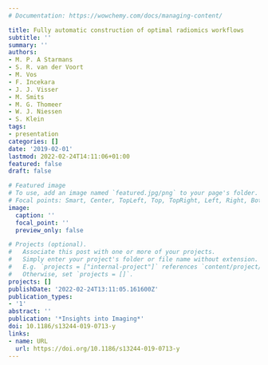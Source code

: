 ```yaml
---
# Documentation: https://wowchemy.com/docs/managing-content/

title: Fully automatic construction of optimal radiomics workflows
subtitle: ''
summary: ''
authors:
- M. P. A Starmans
- S. R. van der Voort
- M. Vos
- F. Incekara
- J. J. Visser
- M. Smits
- M. G. Thomeer
- W. J. Niessen
- S. Klein
tags:
- presentation
categories: []
date: '2019-02-01'
lastmod: 2022-02-24T14:11:06+01:00
featured: false
draft: false

# Featured image
# To use, add an image named `featured.jpg/png` to your page's folder.
# Focal points: Smart, Center, TopLeft, Top, TopRight, Left, Right, BottomLeft, Bottom, BottomRight.
image:
  caption: ''
  focal_point: ''
  preview_only: false

# Projects (optional).
#   Associate this post with one or more of your projects.
#   Simply enter your project's folder or file name without extension.
#   E.g. `projects = ["internal-project"]` references `content/project/deep-learning/index.md`.
#   Otherwise, set `projects = []`.
projects: []
publishDate: '2022-02-24T13:11:05.161600Z'
publication_types:
- '1'
abstract: ''
publication: '*Insights into Imaging*'
doi: 10.1186/s13244-019-0713-y
links:
- name: URL
  url: https://doi.org/10.1186/s13244-019-0713-y
---
```

